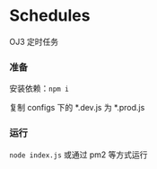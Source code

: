 # Schedules

OJ3 定时任务

### 准备

安装依赖：`npm i`

复制 configs 下的 *.dev.js 为 *.prod.js

### 运行

`node index.js` 或通过 pm2 等方式运行
